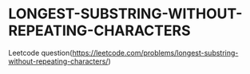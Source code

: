 # LONGEST-SUBSTRING-WITHOUT-REPEATING-CHARACTERS
Leetcode question(https://leetcode.com/problems/longest-substring-without-repeating-characters/)
